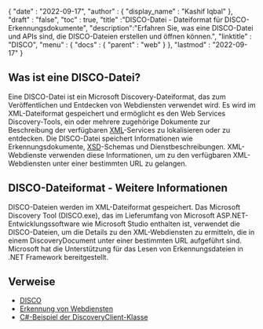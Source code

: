 {
  "date" : "2022-09-17",
  "author" : {
    "display_name" : "Kashif Iqbal"
},
  "draft" : "false",
  "toc" : true,
  "title" :"DISCO-Datei - Dateiformat für DISCO-Erkennungsdokumente",
  "description":"Erfahren Sie, was eine DISCO-Datei und APIs sind, die DISCO-Dateien erstellen und öffnen können.",
  "linktitle" : "DISCO",
  "menu" : {
    "docs" : {
      "parent" : "web"
}
},
  "lastmod" : "2022-09-17"
}

## Was ist eine DISCO-Datei?

Eine DISCO-Datei ist ein Microsoft Discovery-Dateiformat, das zum Veröffentlichen und Entdecken von Webdiensten verwendet wird. Es wird im XML-Dateiformat gespeichert und ermöglicht es den Web Services Discovery-Tools, ein oder mehrere zugehörige Dokumente zur Beschreibung der verfügbaren [XML](/de/web/xml/)-Services zu lokalisieren oder zu entdecken. Die DISCO-Datei speichert Informationen wie Erkennungsdokumente, [XSD](/programming/xsd/)-Schemas und Dienstbeschreibungen. XML-Webdienste verwenden diese Informationen, um zu den verfügbaren XML-Webdiensten unter einer bestimmten URL zu gelangen.

## DISCO-Dateiformat - Weitere Informationen

DISCO-Dateien werden im XML-Dateiformat gespeichert. Das Microsoft Discovery Tool (DISCO.exe), das im Lieferumfang von Microsoft ASP.NET-Entwicklungssoftware wie Microsoft Studio enthalten ist, verwendet die DISCO-Dateien, um die Details zu den XML-Webdiensten zu ermitteln, die in einem DiscoveryDocument unter einer bestimmten URL aufgeführt sind. Microsoft hat die Unterstützung für das Lesen von Erkennungsdateien in .NET Framework bereitgestellt.

## Verweise

* [DISCO](https://appsource.microsoft.com/en-us/product/office/WA104381894)
* [Erkennung von Webdiensten](https://en.wikipedia.org/wiki/Web_Services_Discovery)
* [C#-Beispiel der DiscoveryClient-Klasse](https://learn.microsoft.com/en-us/dotnet/api/system.web.services.discovery.discoveryclientprotocol?view=netframework-4.8)

